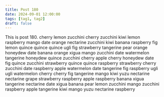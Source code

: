 ```yaml
---
title: Post 180
date: 2024-09-01 12:00:00
tags: [tag1, tag2]
draft: false
---
```

This is post 180.
cherry
lemon
zucchini
cherry
zucchini
kiwi
lemon
raspberry
mango
date
orange
nectarine
zucchini
kiwi
banana
raspberry
fig
lemon
quince
quince
quince
ugli
fig
strawberry
tangerine
pear
orange
honeydew
date
banana
orange
xigua
mango
zucchini
date
watermelon
tangerine
honeydew
quince
zucchini
cherry
apple
cherry
honeydew
date
fig
quince
zucchini
strawberry
quince
quince
raspberry
strawberry
cherry
zucchini
date
raspberry
apple
watermelon
date
tangerine
fig
raspberry
ugli
ugli
watermelon
cherry
cherry
fig
tangerine
mango
kiwi
yuzu
nectarine
nectarine
grape
strawberry
raspberry
apple
raspberry
banana
xigua
tangerine
nectarine
date
xigua
banana
pear
lemon
zucchini
mango
zucchini
raspberry
apple
tangerine
kiwi
mango
yuzu
nectarine
raspberry
